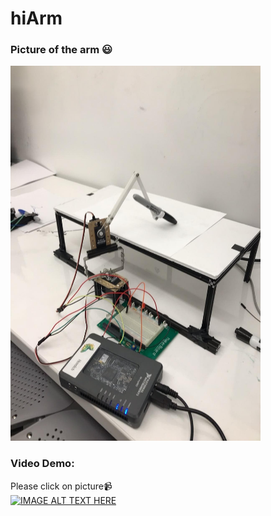 # hiArm
### Picture of the arm :smiley:
<img src = "https://github.com/medegw01/Robotics-Arm-simulator/blob/master/actual%20robot.jpg"  width="400" height="600"><br/>
### Video Demo:
Please click on picture:video_camera:<br>
[![IMAGE ALT TEXT HERE](https://img.youtube.com/vi/Ea-e0IbpcDk/0.jpg)](https://www.youtube.com/watch?v=Ea-e0IbpcDk&feature=youtu.be)

